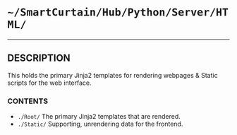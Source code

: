 # `~/SmartCurtain/Hub/Python/Server/HTML/`

---

## DESCRIPTION
This holds the primary Jinja2 templates for rendering webpages & Static scripts for the web interface.

### CONTENTS
- `./Root/` The primary Jinja2 templates that are rendered.
- `./Static/` Supporting, unrendering data for the frontend.
